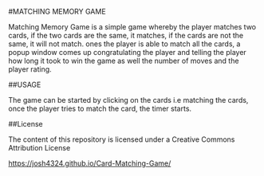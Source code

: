 #MATCHING MEMORY GAME

Matching Memory Game is a simple game whereby the player matches two cards, if the two cards are
the same, it matches, if the cards are not the same, it will not match. ones the player is able to 
match all the cards, a popup window comes up congratulating the player and telling the player how
long it took to win the game as well the number of moves and the player rating.

##USAGE

The game can be started by clicking on the cards i.e matching the cards, once the player tries to match
the card, the timer starts.

##License

The content of this repository is licensed under a Creative Commons Attribution License

https://josh4324.github.io/Card-Matching-Game/
